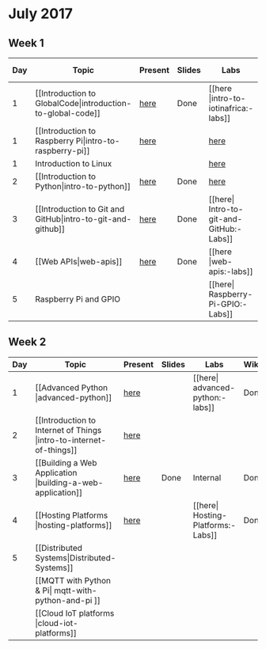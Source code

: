 # July 2017

## Week 1
| Day | Topic | Present | Slides | Labs | Wiki? | 2018 update? | 
|-----|-------|---------|--------|------|-------|--------------|
|  1  | [[Introduction to GlobalCode\|introduction-to-global-code]] | [here](https://gitpitch.com/iotinafrica/material?p=intro-to-iotinafrica) | Done | [[here \|intro-to-iotinafrica:-labs]] | Done |
|  1  | [[Introduction to Raspberry Pi\|intro-to-raspberry-pi]] | [here](https://gitpitch.com/iotinafrica/material?p=intro-to-raspberry-pi) | | [here]( https://github.com/glblcd/material/blob/master/intro-to-raspberry-pi/Introduction-to-Raspberry-Pi.ipynb) | Done |
|  1  | Introduction to Linux | | | [here](https://github.com/glblcd/material/blob/master/intro-to-linux/Introduction-to-Linux.ipynb)
|  2  | [[Introduction to Python\|intro-to-python]] | [here](https://gitpitch.com/iotinafrica/material?p=intro-to-python) | Done | [here](https://github.com/glblcd/material/blob/master/intro-to-python/Introduction-to-Python.ipynb) | Done |
|  3  | [[Introduction to Git and GitHub\|intro-to-git-and-github]] | [here](https://gitpitch.com/iotinafrica/material?p=intro-to-git-and-github) | Done | [[here\| Intro-to-git-and-GitHub:-Labs]] | Done |
|  4  | [[Web APIs\|web-apis]] | [here](https://gitpitch.com/iotinafrica/material?p=web-apis) | Done | [[here \|web-apis:-labs]] | Done |
|  5  | Raspberry Pi and GPIO | | | [[here\| Raspberry-Pi-GPIO:-Labs]] | |

## Week 2
| Day | Topic | Present | Slides | Labs | Wiki? |
|-----|-------|---------|---------|-------|-------|
|  1  | [[Advanced Python \|advanced-python]] | [here](https://gitpitch.com/iotinafrica/material?p=advanced-python) | | [[here\| advanced-python:-labs]] | Done |
|  2  | [[Introduction to Internet of Things \|intro-to-internet-of-things]] | [here](https://gitpitch.com/iotinafrica/material?p=intro-to-internet-of-things) |
|  3  | [[Building a Web Application \|building-a-web-application]] | [here](https://gitpitch.com/iotinafrica/material?p=building-a-web-application) | Done | Internal | Done |
|  4  | [[Hosting Platforms \|hosting-platforms]] | [here](https://gitpitch.com/iotinafrica/material?p=hosting-platforms) | | [[here\| Hosting-Platforms:-Labs]] | Done |
|  5  | [[Distributed Systems\|Distributed-Systems]] |
|| [[MQTT with Python & Pi\| mqtt-with-python-and-pi ]] | | | |
|| [[Cloud IoT platforms \|cloud-iot-platforms]] ||||